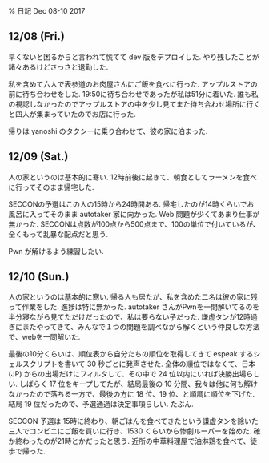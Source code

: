 % 日記 Dec 08-10 2017

## 12/08 (Fri.)

早くないと困るからと言われて慌てて dev 版をデプロイした.
やり残したことが諸々あるけどさっさと退勤した.

私を含めて六人で表参道のお肉屋さんにご飯を食べに行った.
アップルストアの前に待ち合わせをした.
19:50に待ち合わせであったが私は51分に着いた.
誰も私の視認しなかったのでアップルストアの中を少し見てまた待ち合わせ場所に行くと四人が集まっていたのでお店に行った.

帰りは yanoshi のタクシーに乗り合わせて、彼の家に泊まった.

## 12/09 (Sat.)

人の家というのは基本的に寒い.
12時前後に起きて、朝食としてラーメンを食べに行ってそのまま帰宅した.

SECCONの予選はこの人の15時から24時間ある.
帰宅したのが14時くらいでお風呂に入ってそのまま autotaker 家に向かった.
Web 問題が少くてあまり仕事が無かった.
SECCONは点数が100点から500点まで、100の単位で付いているが、全くもって乱暴な配点だと思う.

Pwn が解けるよう練習したい.

## 12/10 (Sun.)

人の家というのは基本的に寒い.
帰る人も居たが、私を含めた二名は彼の家に残って作業をした.
進捗は特に無かった.
autotaker さんがPwnを一問解いてるのを半分寝ながら見てただけだったので、私は要らない子だった.
謙虚タンが12時過ぎにまたやってきて、みんなで１つの問題を調べながら解くという仲良しな方法で、webを一問解いた.

最後の10分くらいは、順位表から自分たちの順位を取得してきて espeak するシェルスクリプトを書いて 30 秒ごとに発声させた.
全体の順位ではなくて、日本 (JP) からの出場だけにフィルタして、その中で 24 位以内にいれば決勝出場らしい.
しばらく 17 位をキープしてたが、結局最後の 10 分間、我々は他に何も解けなかったので落ちる一方で、最後の方に 18 位、19 位、と順調に順位を下げた.
結局 19 位だったので、予選通過は決定事項らしい. たぶん.

SECCON 予選は 15時に終わり、朝ごはんを食べてきたという謙虚タンを除いた三人でコンビニにご飯を買いに行き、1530 くらいから惨劇ルーパーを始めた.
確か終わったのが21時とかだったと思う.
近所の中華料理屋で油淋鶏を食べて、徒歩で帰った.

